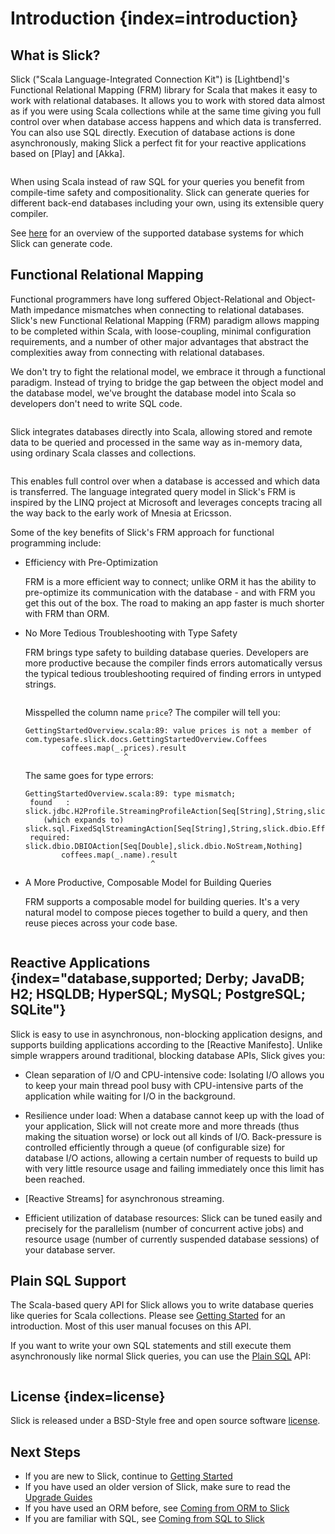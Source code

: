 # Introduction {index=introduction}

## What is Slick?

Slick ("Scala Language-Integrated Connection Kit") is [Lightbend]'s
Functional Relational Mapping (FRM) library for Scala that makes it easy to work with relational
databases. It allows you to work with stored data almost as if you were using Scala collections
while at the same time giving you full control over when database access happens and which data
is transferred. You can also use SQL directly. Execution of database actions is done
asynchronously, making Slick a perfect fit for your reactive applications based on [Play] and [Akka].

```scala src=../code/GettingStartedOverview.scala#what-is-slick-micro-example
```

When using Scala instead of raw SQL for your queries you benefit from compile-time safety
and compositionality. Slick can generate queries for different back-end databases including
your own, using its extensible query compiler.

See [here](supported-databases.md) for an overview of the supported database systems for which
Slick can generate code.

## Functional Relational Mapping

Functional programmers have long suffered Object-Relational and Object-Math impedance mismatches
when connecting to relational databases. Slick's new Functional Relational Mapping (FRM) paradigm
allows mapping to be completed within Scala, with loose-coupling, minimal configuration requirements,
and a number of other major advantages that abstract the complexities away from connecting with
relational databases.

We don't try to fight the relational model, we embrace it through a functional paradigm. Instead of
trying to bridge the gap between the object model and the database model, we've brought the database
model into Scala so developers don't need to write SQL code.

```scala src=../code/GettingStartedOverview.scala#quick-schema
```

Slick integrates databases directly into Scala, allowing stored and remote data to be queried and
processed in the same way as in-memory data, using ordinary Scala classes and collections.

```scala src=../code/GettingStartedOverview.scala#features-scala-collections
```

This enables full control over when a database is accessed and which data is transferred. The
language integrated query model in Slick's FRM is inspired by the LINQ project at Microsoft
and leverages concepts tracing all the way back to the early work of Mnesia at Ericsson.

Some of the key benefits of Slick's FRM approach for functional programming include:

* Efficiency with Pre-Optimization

  FRM is a more efficient way to connect; unlike ORM it has the ability to pre-optimize its
  communication with the database - and with FRM you get this out of the box. The road to making an
  app faster is much shorter with FRM than ORM.

* No More Tedious Troubleshooting with Type Safety

  FRM brings type safety to building database queries. Developers are more productive because the
  compiler finds errors automatically versus the typical tedious troubleshooting required of finding
  errors in untyped strings.

  ```scala src=../code/GettingStartedOverview.scala#features-type-safe
  ```

  Misspelled the column name ``price``? The compiler will tell you:

  ```text
  GettingStartedOverview.scala:89: value prices is not a member of com.typesafe.slick.docs.GettingStartedOverview.Coffees
          coffees.map(_.prices).result
                        ^
  ```

  The same goes for type errors:

  ```text
  GettingStartedOverview.scala:89: type mismatch;
   found   : slick.jdbc.H2Profile.StreamingProfileAction[Seq[String],String,slick.dbio.Effect.Read]
      (which expands to)  slick.sql.FixedSqlStreamingAction[Seq[String],String,slick.dbio.Effect.Read]
   required: slick.dbio.DBIOAction[Seq[Double],slick.dbio.NoStream,Nothing]
          coffees.map(_.name).result
                              ^
  ```

* A More Productive, Composable Model for Building Queries

  FRM supports a composable model for building queries. It's a very natural model to compose pieces
  together to build a query, and then reuse pieces across your code base.

  ```scala src=../code/GettingStartedOverview.scala#features-composable
  ```

## Reactive Applications {index="database,supported; Derby; JavaDB; H2; HSQLDB; HyperSQL; MySQL; PostgreSQL; SQLite"}

Slick is easy to use in asynchronous, non-blocking application designs, and supports building
applications according to the [Reactive Manifesto]. Unlike simple wrappers around traditional,
blocking database APIs, Slick gives you:

* Clean separation of I/O and CPU-intensive code: Isolating I/O allows you to keep your main
  thread pool busy with CPU-intensive parts of the application while waiting for I/O in the
  background.

* Resilience under load: When a database cannot keep up with the load of your application,
  Slick will not create more and more threads (thus making the situation worse) or lock out all
  kinds of I/O. Back-pressure is controlled efficiently through a queue (of configurable size)
  for database I/O actions, allowing a certain number of requests to build up with very little
  resource usage and failing immediately once this limit has been reached.

* [Reactive Streams] for asynchronous streaming.

* Efficient utilization of database resources: Slick can be tuned easily and precisely for the
  parallelism (number of concurrent active jobs) and resource usage (number of currently
  suspended database sessions) of your database server.

## Plain SQL Support

The Scala-based query API for Slick allows you to write database queries like queries for
Scala collections. Please see [Getting Started](gettingstarted.md) for an introduction. Most of this
user manual focuses on this API.

If you want to write your own SQL statements and still execute them asynchronously like
normal Slick queries, you can use the [Plain SQL](sql.md) API:

```scala src=../code/GettingStartedOverview.scala#what-is-slick-micro-example-plainsql
```

## License {index=license}

Slick is released under a BSD-Style free and open source software [license](slick:LICENSE.txt).

## Next Steps

* If you are new to Slick, continue to [Getting Started](gettingstarted.md)
* If you have used an older version of Slick, make sure to read the [Upgrade Guides](upgrade.md)
* If you have used an ORM before, see [Coming from ORM to Slick](orm-to-slick.md)
* If you are familiar with SQL, see [Coming from SQL to Slick](sql-to-slick.md)
